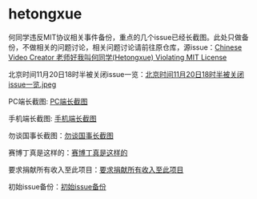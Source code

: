 # hetongxue

何同学违反MIT协议相关事件备份，重点的几个issue已经长截图。此处只做备份，不做相关的问题讨论，相关问题讨论请前往原仓库，源issue：[Chinese Video Creator 老师好我叫何同学(Hetongxue) Violating MIT License](https://github.com/vietnh1009/ASCII-generator/issues/25)

北京时间11月20日18时半被关闭issue一览：[北京时间11月20日18时半被关闭issue一览.jpeg](./北京时间11月20日18时半被关闭issue一览.jpeg)

PC端长截图: [PC端长截图](./pc.png)

手机端长截图: [手机端长截图](./mobile.jpeg)

勿谈国事长截图：[勿谈国事长截图](./勿谈国事.jpeg)

赛博丁真是这样的：[赛博丁真是这样的](./赛博丁真是这样的.jpeg)

要求捐献所有收入至此项目：[要求捐献所有收入至此项目](./要求捐献所有收入至此项目.jpeg)

初始issue备份：[初始issue备份](./初始issue.jpeg)